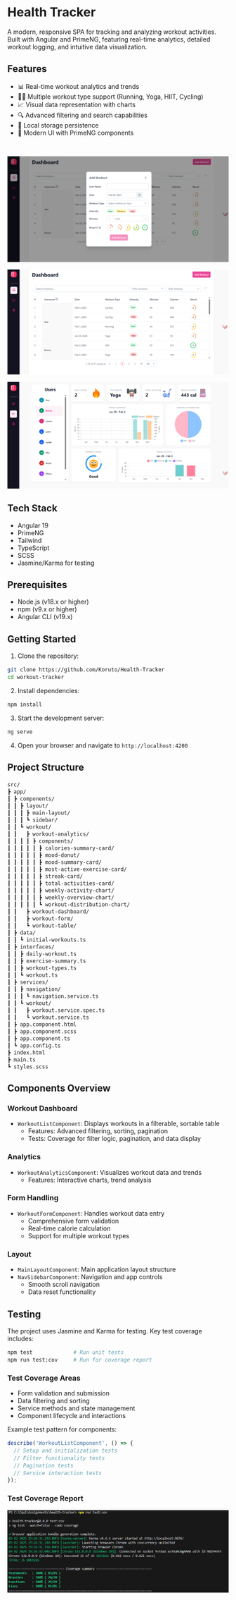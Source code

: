 # Health Tracker

A modern, responsive SPA for tracking and analyzing workout activities. Built with Angular and PrimeNG, featuring real-time analytics, detailed workout logging, and intuitive data visualization.

## Features

- 📊 Real-time workout analytics and trends
- 🏃‍♂️ Multiple workout type support (Running, Yoga, HIIT, Cycling)
- 📈 Visual data representation with charts
- 🔍 Advanced filtering and search capabilities
- 💾 Local storage persistence
- 🎨 Modern UI with PrimeNG components

<br>

![Add Workout](screenshots/Add_Workout.png)

![Workout Table](screenshots/Workout_Table.png)

![Workout Analytics](screenshots/Workout_Analytics.png)

## Tech Stack

- Angular 19
- PrimeNG
- Tailwind
- TypeScript
- SCSS
- Jasmine/Karma for testing

## Prerequisites

- Node.js (v18.x or higher)
- npm (v9.x or higher)
- Angular CLI (v19.x)

## Getting Started

1. Clone the repository:

```bash
git clone https://github.com/Koruto/Health-Tracker
cd workout-tracker
```

2. Install dependencies:

```bash
npm install
```

3. Start the development server:

```bash
ng serve
```

4. Open your browser and navigate to `http://localhost:4200`

## Project Structure

```
src/
┣ app/
┃ ┣ components/
┃ ┃ ┣ layout/
┃ ┃ ┃ ┣ main-layout/
┃ ┃ ┃ ┗ sidebar/
┃ ┃ ┗ workout/
┃ ┃   ┣ workout-analytics/
┃ ┃ ┃ ┃ ┣ components/
┃ ┃ ┃ ┃ ┃ ┣ calories-summary-card/
┃ ┃ ┃ ┃ ┃ ┣ mood-donut/
┃ ┃ ┃ ┃ ┃ ┣ mood-summary-card/
┃ ┃ ┃ ┃ ┃ ┣ most-active-exercise-card/
┃ ┃ ┃ ┃ ┃ ┣ streak-card/
┃ ┃ ┃ ┃ ┃ ┣ total-activities-card/
┃ ┃ ┃ ┃ ┃ ┣ weekly-activity-chart/
┃ ┃ ┃ ┃ ┃ ┣ weekly-overview-chart/
┃ ┃ ┃ ┃ ┃ ┗ workout-distribution-chart/
┃ ┃   ┣ workout-dashboard/
┃ ┃   ┣ workout-form/
┃ ┃   ┗ workout-table/
┃ ┣ data/
┃ ┃ ┗ initial-workouts.ts
┃ ┣ interfaces/
┃ ┃ ┣ daily-workout.ts
┃ ┃ ┣ exercise-summary.ts
┃ ┃ ┣ workout-types.ts
┃ ┃ ┗ workout.ts
┃ ┣ services/
┃ ┃ ┣ navigation/
┃ ┃ ┃ ┗ navigation.service.ts
┃ ┃ ┗ workout/
┃ ┃   ┣ workout.service.spec.ts
┃ ┃   ┗ workout.service.ts
┃ ┣ app.component.html
┃ ┣ app.component.scss
┃ ┣ app.component.ts
┃ ┗ app.config.ts
┣ index.html
┣ main.ts
┗ styles.scss
```

## Components Overview

### Workout Dashboard

- `WorkoutListComponent`: Displays workouts in a filterable, sortable table
  - Features: Advanced filtering, sorting, pagination
  - Tests: Coverage for filter logic, pagination, and data display

### Analytics

- `WorkoutAnalyticsComponent`: Visualizes workout data and trends
  - Features: Interactive charts, trend analysis

### Form Handling

- `WorkoutFormComponent`: Handles workout data entry
  - Comprehensive form validation
  - Real-time calorie calculation
  - Support for multiple workout types

### Layout

- `MainLayoutComponent`: Main application layout structure
- `NavSidebarComponent`: Navigation and app controls
  - Smooth scroll navigation
  - Data reset functionality

## Testing

The project uses Jasmine and Karma for testing. Key test coverage includes:

```bash
npm test             # Run unit tests
npm run test:cov     # Run for coverage report
```

### Test Coverage Areas

- Form validation and submission
- Data filtering and sorting
- Service methods and state management
- Component lifecycle and interactions

Example test pattern for components:

```typescript
describe('WorkoutListComponent', () => {
  // Setup and initialization tests
  // Filter functionality tests
  // Pagination tests
  // Service interaction tests
});
```

### Test Coverage Report

![Test Coverage Report](screenshots/Test_Coverage_Report.png)
